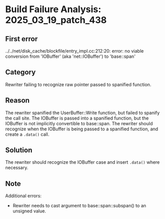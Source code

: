 # Build Failure Analysis: 2025_03_19_patch_438

## First error

../../net/disk_cache/blockfile/entry_impl.cc:212:20: error: no viable conversion from 'IOBuffer' (aka 'net::IOBuffer') to 'base::span<char>'

## Category
Rewriter failing to recognize raw pointer passed to spanified function.

## Reason
The rewriter spanified the UserBuffer::Write function, but failed to spanify the call site. The IOBuffer is passed into a spanified function, but the IOBuffer is not implicitly convertible to base::span. The rewriter should recognize when the IOBuffer is being passed to a spanified function, and create a `.data()` call.

## Solution
The rewriter should recognize the IOBuffer case and insert `.data()` where necessary.

## Note
Additional errors:
* Rewriter needs to cast argument to base::span::subspan() to an unsigned value.